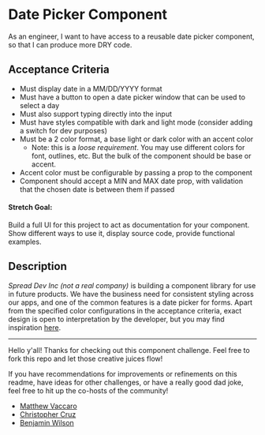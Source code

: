 # Date Picker Component
As an engineer, I want to have access to a reusable date picker component, so that I can produce more DRY code.

## Acceptance Criteria

 - Must display date in a MM/DD/YYYY format
 - Must have a button to open a date picker window that can be used to select a day
 - Must also support typing directly into the input
 - Must have styles compatible with dark and light mode (consider adding a switch for dev purposes)
 - Must be a 2 color format, a base light or dark color with an accent color
	 - Note: this is a *loose requirement*. You may use different colors for font, outlines, etc. But the bulk of the component should be base or accent.
 - Accent color must be configurable by passing a prop to the component
 - Component should accept a MIN and MAX date prop, with validation that the chosen date is between them if passed

#### Stretch Goal:
Build a full UI for this project to act as documentation for your component. Show different ways to use it, display source code, provide functional examples.

## Description
*Spread Dev Inc (not a real company)* is building a component library for use in future products. We have the business need for consistent styling across our apps, and one of the common features is a date picker for forms. Apart from the specified color configurations in the acceptance criteria, exact design is open to interpretation by the developer, but you may find inspiration [here](https://open-ui.org/static/antd-datepicker-basic-d4c1db84c8b8c461ee74091be0ddf812.gif).

***
Hello y'all! Thanks for checking out this component challenge. Feel free to fork this repo and let those creative juices flow!

If you have recommendations for improvements or refinements on this readme, have ideas for other challenges, or have a really good dad joke, feel free to hit up the co-hosts of the community!
- [Matthew Vaccaro](https://www.linkedin.com/in/matthew-vaccaro-409158119/)
- [Christopher Cruz](https://www.linkedin.com/in/christopherc1331/)
- [Benjamin Wilson](https://www.linkedin.com/in/benjamin-t-wilson/)
